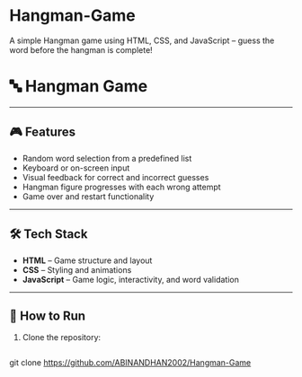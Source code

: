 # Hangman-Game
A simple Hangman game using HTML, CSS, and JavaScript – guess the word before the hangman is complete!
# 🔤 Hangman Game



---

## 🎮 Features

- Random word selection from a predefined list
- Keyboard or on-screen input
- Visual feedback for correct and incorrect guesses
- Hangman figure progresses with each wrong attempt
- Game over and restart functionality

---

## 🛠️ Tech Stack

- **HTML** – Game structure and layout
- **CSS** – Styling and animations
- **JavaScript** – Game logic, interactivity, and word validation

---

## 🚀 How to Run

1. Clone the repository:

   ```bash
git clone https://github.com/ABINANDHAN2002/Hangman-Game
